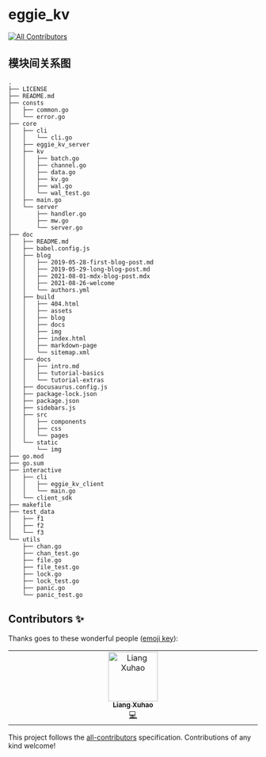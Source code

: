 # eggie_kv
<!-- ALL-CONTRIBUTORS-BADGE:START - Do not remove or modify this section -->
[![All Contributors](https://img.shields.io/badge/all_contributors-1-orange.svg?style=flat-square)](#contributors-)
<!-- ALL-CONTRIBUTORS-BADGE:END -->

## 模块间关系图
```text
.
├── LICENSE
├── README.md
├── consts
│   ├── common.go
│   └── error.go
├── core
│   ├── cli
│   │   └── cli.go
│   ├── eggie_kv_server
│   ├── kv
│   │   ├── batch.go
│   │   ├── channel.go
│   │   ├── data.go
│   │   ├── kv.go
│   │   ├── wal.go
│   │   └── wal_test.go
│   ├── main.go
│   └── server
│       ├── handler.go
│       ├── mw.go
│       └── server.go
├── doc
│   ├── README.md
│   ├── babel.config.js
│   ├── blog
│   │   ├── 2019-05-28-first-blog-post.md
│   │   ├── 2019-05-29-long-blog-post.md
│   │   ├── 2021-08-01-mdx-blog-post.mdx
│   │   ├── 2021-08-26-welcome
│   │   └── authors.yml
│   ├── build
│   │   ├── 404.html
│   │   ├── assets
│   │   ├── blog
│   │   ├── docs
│   │   ├── img
│   │   ├── index.html
│   │   ├── markdown-page
│   │   └── sitemap.xml
│   ├── docs
│   │   ├── intro.md
│   │   ├── tutorial-basics
│   │   └── tutorial-extras
│   ├── docusaurus.config.js
│   ├── package-lock.json
│   ├── package.json
│   ├── sidebars.js
│   ├── src
│   │   ├── components
│   │   ├── css
│   │   └── pages
│   └── static
│       └── img
├── go.mod
├── go.sum
├── interactive
│   ├── cli
│   │   ├── eggie_kv_client
│   │   └── main.go
│   └── client_sdk
├── makefile
├── test_data
│   ├── f1
│   ├── f2
│   └── f3
└── utils
    ├── chan.go
    ├── chan_test.go
    ├── file.go
    ├── file_test.go
    ├── lock.go
    ├── lock_test.go
    ├── panic.go
    └── panic_test.go

```


## Contributors ✨

Thanks goes to these wonderful people ([emoji key](https://allcontributors.org/docs/en/emoji-key)):

<!-- ALL-CONTRIBUTORS-LIST:START - Do not remove or modify this section -->
<!-- prettier-ignore-start -->
<!-- markdownlint-disable -->
<table>
  <tbody>
    <tr>
      <td align="center" valign="top" width="14.28%"><a href="https://github.com/RocooHash"><img src="https://avatars.githubusercontent.com/u/53431133?v=4?s=100" width="100px;" alt="Liang Xuhao"/><br /><sub><b>Liang Xuhao</b></sub></a><br /><a href="https://github.com/Trinoooo/eggie_kv/commits?author=RocooHash" title="Code">💻</a></td>
    </tr>
  </tbody>
</table>

<!-- markdownlint-restore -->
<!-- prettier-ignore-end -->

<!-- ALL-CONTRIBUTORS-LIST:END -->

This project follows the [all-contributors](https://github.com/all-contributors/all-contributors) specification. Contributions of any kind welcome!